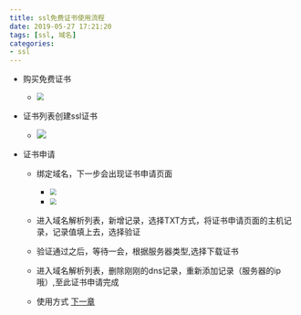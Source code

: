 ```yaml
---
title: ssl免费证书使用流程
date: 2019-05-27 17:21:20
tags: [ssl, 域名]
categories: 
- ssl
---
```


+ 购买免费证书

  + <img src="ssl免费证书申请/1.png" style="zoom:80%;" />

+ 证书列表创建ssl证书

  + ![](ssl免费证书申请/2.png)

+ 证书申请

  + 绑定域名，下一步会出现证书申请页面

    + <img src="ssl免费证书申请/3.png" style="zoom:67%;" />
    + <img src="ssl免费证书申请/4.png" style="zoom: 67%;" />

  + 进入域名解析列表，新增记录，选择TXT方式，将证书申请页面的主机记录，记录值填上去，选择验证

  + 验证通过之后，等待一会，根据服务器类型,选择下载证书

  + 进入域名解析列表，删除刚刚的dns记录，重新添加记录（服务器的ip哦）,至此证书申请完成

  + 使用方式 [下一章](/2019/05/27/ssl证书使用/)

    